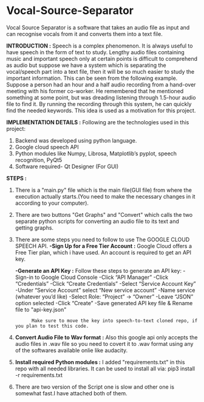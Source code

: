 # Vocal-Source-Separator
Vocal Source Separator is a software that takes an audio file as input and can recognise vocals from it and converts them into a text file.

**INTRODUCTION :** 
Speech is a complex phenomenon. It is always useful to have speech in the form of text to study. Lengthy audio files containing music and important speech only at certain points is difficult to comprehend as audio but suppose we have a system which is separating the vocal/speech part into a text file, then it will be so much easier to study the important information. This can be seen from the following example. Suppose a person had an hour and a half audio recording from a hand-over meeting with his former co-worker. He remembered that he mentioned something at some point, but was dreading listening through 1.5-hour audio file to find it. By running the recording through this system, he can quickly find the needed keywords. This idea is used as a motivation for this project.

**IMPLEMENTATION DETAILS :**
Following are the technologies used in this project:
1. Backend was developed using python language.
2. Google cloud speech API
3. Python modules like Numpy, Librosa, Matplotlib’s pyplot, speech recognition, PyQt5
4. Software required- Qt Designer (For GUI)


**STEPS :**
1. There is a "main.py" file which is the main file(GUI file) from where the execution actually starts.(You need to make the necessary changes in it according to your computer).
2. There are two buttons "Get Graphs" and "Convert" which calls the two separate python scripts for converting an audio file to its text and getting graphs.
3. There are some steps you need to follow to use The GOOGLE CLOUD SPEECH API.
    **-Sign Up for a Free Tier Account :**
        Google Cloud offers a Free Tier plan, which i have used. An account is required to get an API key.
        
    **-Generate an API Key :**
        Follow these steps to generate an API key:
             -Sign-in to Google Cloud Console
             -Click “API Manager”
             -Click “Credentials”
             -Click “Create Credentials”
             -Select “Service Account Key”
             -Under “Service Account” select “New service account”
             -Name service (whatever you’d like)
             -Select Role: “Project” -> “Owner”
             -Leave “JSON” option selected
             -Click “Create”
             -Save generated API key file & Rename file to "api-key.json"
             
             Make sure to move the key into speech-to-text cloned repo, if you plan to test this code.
             
 4. **Convert Audio File to Wav format :** Also this google api only accepts the audio files in .wav file so you need to covert it to .wav format using any of the softwares available onlie like audacity.
 5. **Install required Python modules :** I added "requirements.txt" in this repo with all needed libraries. It can be used      to install all via:
      pip3 install -r requirements.txt
 6. There are two version of the Script one is slow and other one is somewhat fast.I have attached both of them.
 





  

